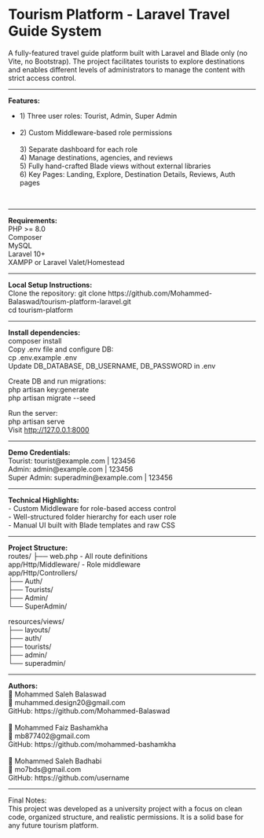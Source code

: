 <h1>Tourism Platform - Laravel Travel Guide System</h1>
A fully-featured travel guide platform built with Laravel and Blade only (no Vite, no Bootstrap).
The project facilitates tourists to explore destinations and enables different levels of administrators to manage the content with strict access control.
   <hr> 
<strong>Features:</strong> <br>
<ul>
<li>1) Three user roles: Tourist, Admin, Super Admin</li><br>
<li>2) Custom Middleware-based role permissions</li> <br>
3) Separate dashboard for each role<br>
4) Manage destinations, agencies, and reviews<br>
5) Fully hand-crafted Blade views without external libraries<br>
6) Key Pages: Landing, Explore, Destination Details, Reviews, Auth pages
  </ul>  <br>
<hr>
<strong>Requirements:</strong><br>
PHP >= 8.0<br>
Composer<br>
MySQL<br>
Laravel 10+<br>
XAMPP or Laravel Valet/Homestead<br>
<hr>
<strong>Local Setup Instructions:</strong><br>
Clone the repository:
git clone https://github.com/Mohammed-Balaswad/tourism-platform-laravel.git<br>
cd tourism-platform<br>
<hr>
<strong>Install dependencies:</strong><br>
composer install<br>
Copy .env file and configure DB:<br>
cp .env.example .env<br>
Update DB_DATABASE, DB_USERNAME, DB_PASSWORD in .env<br>

Create DB and run migrations:<br>
php artisan key:generate<br>
php artisan migrate --seed<br>

Run the server:<br>
php artisan serve<br>
Visit http://127.0.0.1:8000<br>
<hr>
<strong>Demo Credentials:</strong><br>
Tourist: tourist@example.com | 123456<br>
Admin: admin@example.com | 123456<br>
Super Admin: superadmin@example.com | 123456<br>
<hr>
<strong>Technical Highlights:</strong><br>
- Custom Middleware for role-based access control<br>
- Well-structured folder hierarchy for each user role<br>
- Manual UI built with Blade templates and raw CSS<br>
  <hr>
<strong>Project Structure:</strong><br>
routes/
├── web.php - All route definitions<br>
app/Http/Middleware/ - Role middleware<br>
app/Http/Controllers/<br>
├── Auth/<br>
├── Tourists/<br>
├── Admin/<br>
└── SuperAdmin/<br>

resources/views/<br>
├── layouts/<br>
├── auth/<br>
├── tourists/<br>
├── admin/<br>
└── superadmin/<br>
<hr>
<strong>Authors:</strong><br>
👤 Mohammed Saleh Balaswad<br>
📧 muhammed.design20@gmail.com<br>
GitHub: https://github.com/Mohammed-Balaswad<br>
<br>
👤 Mohammed Faiz Bashamkha<br>
📧 mb877402@gmail.com<br>
GitHub: https://github.com/mohammed-bashamkha<br>
<br>
👤 Mohammed Saleh Badhabi<br>
📧 mo7bds@gmail.com<br>
GitHub: https://github.com/username<br>
<hr>
Final Notes:<br>
This project was developed as a university project with a focus on clean code, organized structure, and realistic permissions. It is a solid base for any future tourism platform.
